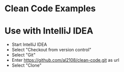 # Clean Code Examples

# Use with IntelliJ IDEA
- Start IntelliJ IDEA
- Select "Checkout from version control"
- Select "Git"
- Enter https://github.com/al2108/clean-code.git as url
- Select "Clone"



